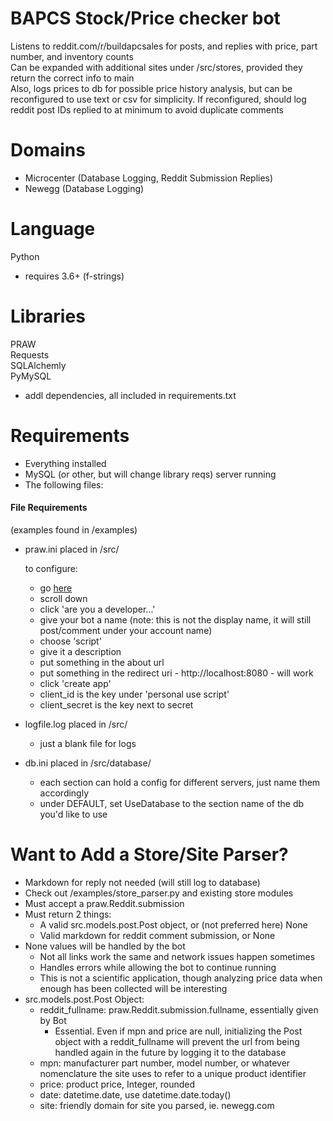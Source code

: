 # BAPCS Stock/Price checker bot  
Listens to reddit.com/r/buildapcsales for posts, and replies with price, part number, and inventory counts  
Can be expanded with additional sites under /src/stores, provided they return the correct info to main  
Also, logs prices to db for possible price history analysis, but can be reconfigured to use text or csv for simplicity.  If reconfigured, should log reddit post IDs replied to at minimum to avoid duplicate comments

# Domains  

+ Microcenter (Database Logging, Reddit Submission Replies)
+ Newegg (Database Logging)

# Language  
Python  
+ requires 3.6+ (f-strings)

# Libraries  
PRAW  
Requests  
SQLAlchemly  
PyMySQL  
+ addl dependencies, all included in requirements.txt  

# Requirements  

+ Everything installed
+ MySQL (or other, but will change library reqs) server running
+ The following files:  

#### File Requirements  
(examples found in /examples)  

+ praw.ini placed in /src/  

    to configure:
    + go [here](https://www.reddit.com/prefs/apps/)
    + scroll down
    + click 'are you a developer...'
    + give your bot a name (note: this is not the display name, it will still post/comment under your account name)
    + choose 'script'
    + give it a description
    + put something in the about url 
    + put something in the redirect uri - http://localhost:8080 - will work
    + click 'create app'
    + client_id is the key under 'personal use script'
    + client_secret is the key next to secret  
    
+ logfile.log placed in /src/  
    + just a blank file for logs  
    
+ db.ini placed in /src/database/  
    + each section can hold a config for different servers, just name them accordingly
    + under DEFAULT, set UseDatabase to the section name of the db you'd like to use
    
# Want to Add a Store/Site Parser?   

+ Markdown for reply not needed (will still log to database)  
+ Check out /examples/store_parser.py and existing store modules  
+ Must accept a praw.Reddit.submission
+ Must return 2 things:  
    + A valid src.models.post.Post object, or (not preferred here) None
    + Valid markdown for reddit comment submission, or None
+ None values will be handled by the bot
    + Not all links work the same and network issues happen sometimes
    + Handles errors while allowing the bot to continue running
    + This is not a scientific application, though analyzing price data when enough has been collected will be interesting
+ src.models.post.Post Object:
    + reddit_fullname: praw.Reddit.submission.fullname, essentially given by Bot
        + Essential. Even if mpn and price are null, initializing the Post object with a reddit_fullname will prevent the url from being handled again in the future by logging it to the database
    + mpn: manufacturer part number, model number, or whatever nomenclature the site uses to refer to a unique product identifier
    + price: product price, Integer, rounded
    + date: datetime.date, use datetime.date.today()
    + site: friendly domain for site you parsed, ie. newegg.com

    



